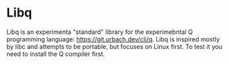 # Libq

Libq is an experimenta "standard" library for the experimebntal Q programming language: https://git.urbach.dev/cli/q.
Libq is inspired mostly by libc and attempts to be portable, but focuses on Linux first.
To test it you need to install the Q compiler first.

